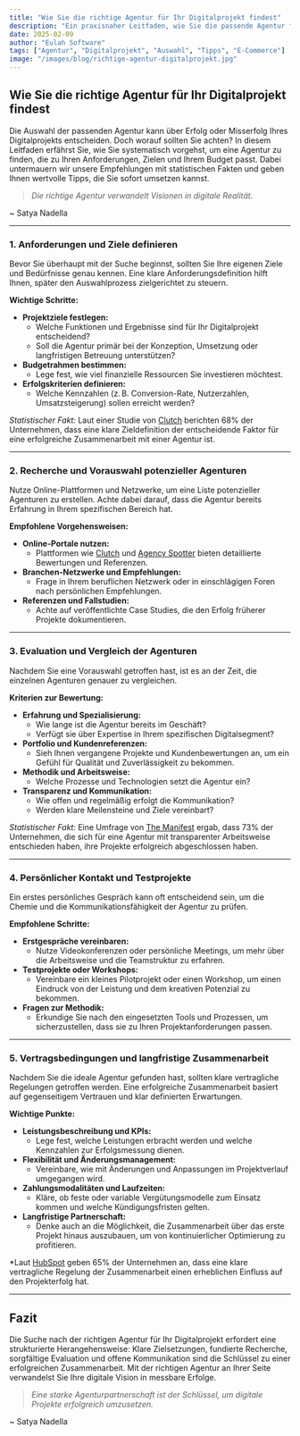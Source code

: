 ```yaml
---
title: "Wie Sie die richtige Agentur für Ihr Digitalprojekt findest"
description: "Ein praxisnaher Leitfaden, wie Sie die passende Agentur für Ihr Digitalprojekt auswählst – mit klaren Schritten, statistischen Fakten und nützlichen Tipps, um langfristigen Erfolg zu sichern."
date: 2025-02-09
author: "Eulah Software"
tags: ["Agentur", "Digitalprojekt", "Auswahl", "Tipps", "E-Commerce"]
image: "/images/blog/richtige-agentur-digitalprojekt.jpg"
---
```


## Wie Sie die richtige Agentur für Ihr Digitalprojekt findest

Die Auswahl der passenden Agentur kann über Erfolg oder Misserfolg Ihres Digitalprojekts entscheiden. Doch worauf sollten Sie achten? In diesem Leitfaden erfährst Sie, wie Sie systematisch vorgehst, um eine Agentur zu finden, die zu Ihren Anforderungen, Zielen und Ihrem Budget passt. Dabei untermauern wir unsere Empfehlungen mit statistischen Fakten und geben Ihnen wertvolle Tipps, die Sie sofort umsetzen kannst.

> _Die richtige Agentur verwandelt Visionen in digitale Realität._

~ Satya Nadella

---

### 1. Anforderungen und Ziele definieren

Bevor Sie überhaupt mit der Suche beginnst, sollten Sie Ihre eigenen Ziele und Bedürfnisse genau kennen. Eine klare Anforderungsdefinition hilft Ihnen, später den Auswahlprozess zielgerichtet zu steuern.

**Wichtige Schritte:**

- **Projektziele festlegen:**
  - Welche Funktionen und Ergebnisse sind für Ihr Digitalprojekt entscheidend?
  - Soll die Agentur primär bei der Konzeption, Umsetzung oder langfristigen Betreuung unterstützen?
- **Budgetrahmen bestimmen:**
  - Lege fest, wie viel finanzielle Ressourcen Sie investieren möchtest.
- **Erfolgskriterien definieren:**
  - Welche Kennzahlen (z. B. Conversion-Rate, Nutzerzahlen, Umsatzsteigerung) sollen erreicht werden?

_Statistischer Fakt:_ Laut einer Studie von [Clutch](https://clutch.co/agencies) berichten 68% der Unternehmen, dass eine klare Zieldefinition der entscheidende Faktor für eine erfolgreiche Zusammenarbeit mit einer Agentur ist.

---

### 2. Recherche und Vorauswahl potenzieller Agenturen

Nutze Online-Plattformen und Netzwerke, um eine Liste potenzieller Agenturen zu erstellen. Achte dabei darauf, dass die Agentur bereits Erfahrung in Ihrem spezifischen Bereich hat.

**Empfohlene Vorgehensweisen:**

- **Online-Portale nutzen:**
  - Plattformen wie [Clutch](https://clutch.co/) und [Agency Spotter](https://www.agencyspotter.com/) bieten detaillierte Bewertungen und Referenzen.
- **Branchen-Netzwerke und Empfehlungen:**
  - Frage in Ihrem beruflichen Netzwerk oder in einschlägigen Foren nach persönlichen Empfehlungen.
- **Referenzen und Fallstudien:**
  - Achte auf veröffentlichte Case Studies, die den Erfolg früherer Projekte dokumentieren.

---

### 3. Evaluation und Vergleich der Agenturen

Nachdem Sie eine Vorauswahl getroffen hast, ist es an der Zeit, die einzelnen Agenturen genauer zu vergleichen.

**Kriterien zur Bewertung:**

- **Erfahrung und Spezialisierung:**
  - Wie lange ist die Agentur bereits im Geschäft?
  - Verfügt sie über Expertise in Ihrem spezifischen Digitalsegment?
- **Portfolio und Kundenreferenzen:**
  - Sieh Ihnen vergangene Projekte und Kundenbewertungen an, um ein Gefühl für Qualität und Zuverlässigkeit zu bekommen.
- **Methodik und Arbeitsweise:**
  - Welche Prozesse und Technologien setzt die Agentur ein?
- **Transparenz und Kommunikation:**
  - Wie offen und regelmäßig erfolgt die Kommunikation?
  - Werden klare Meilensteine und Ziele vereinbart?

_Statistischer Fakt:_ Eine Umfrage von [The Manifest](https://themanifest.com) ergab, dass 73% der Unternehmen, die sich für eine Agentur mit transparenter Arbeitsweise entschieden haben, ihre Projekte erfolgreich abgeschlossen haben.

---

### 4. Persönlicher Kontakt und Testprojekte

Ein erstes persönliches Gespräch kann oft entscheidend sein, um die Chemie und die Kommunikationsfähigkeit der Agentur zu prüfen.

**Empfohlene Schritte:**

- **Erstgespräche vereinbaren:**
  - Nutze Videokonferenzen oder persönliche Meetings, um mehr über die Arbeitsweise und die Teamstruktur zu erfahren.
- **Testprojekte oder Workshops:**
  - Vereinbare ein kleines Pilotprojekt oder einen Workshop, um einen Eindruck von der Leistung und dem kreativen Potenzial zu bekommen.
- **Fragen zur Methodik:**
  - Erkundige Sie nach den eingesetzten Tools und Prozessen, um sicherzustellen, dass sie zu Ihren Projektanforderungen passen.

---

### 5. Vertragsbedingungen und langfristige Zusammenarbeit

Nachdem Sie die ideale Agentur gefunden hast, sollten klare vertragliche Regelungen getroffen werden. Eine erfolgreiche Zusammenarbeit basiert auf gegenseitigem Vertrauen und klar definierten Erwartungen.

**Wichtige Punkte:**

- **Leistungsbeschreibung und KPIs:**
  - Lege fest, welche Leistungen erbracht werden und welche Kennzahlen zur Erfolgsmessung dienen.
- **Flexibilität und Änderungsmanagement:**
  - Vereinbare, wie mit Änderungen und Anpassungen im Projektverlauf umgegangen wird.
- **Zahlungsmodalitäten und Laufzeiten:**
  - Kläre, ob feste oder variable Vergütungsmodelle zum Einsatz kommen und welche Kündigungsfristen gelten.
- **Langfristige Partnerschaft:**
  - Denke auch an die Möglichkeit, die Zusammenarbeit über das erste Projekt hinaus auszubauen, um von kontinuierlicher Optimierung zu profitieren.

\*Laut [HubSpot](https://www.hubspot.com) geben 65% der Unternehmen an, dass eine klare vertragliche Regelung der Zusammenarbeit einen erheblichen Einfluss auf den Projekterfolg hat.

---

## Fazit

Die Suche nach der richtigen Agentur für Ihr Digitalprojekt erfordert eine strukturierte Herangehensweise: Klare Zielsetzungen, fundierte Recherche, sorgfältige Evaluation und offene Kommunikation sind die Schlüssel zu einer erfolgreichen Zusammenarbeit. Mit der richtigen Agentur an Ihrer Seite verwandelst Sie Ihre digitale Vision in messbare Erfolge.

> _Eine starke Agenturpartnerschaft ist der Schlüssel, um digitale Projekte erfolgreich umzusetzen._

~ Satya Nadella
